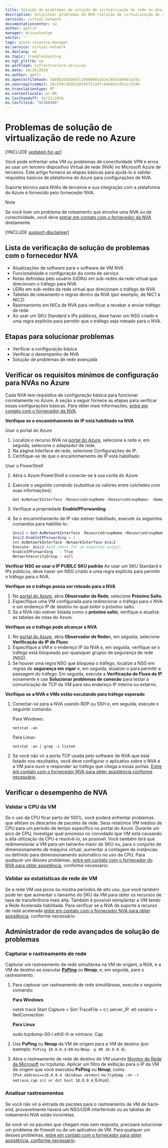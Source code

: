 ```yaml
---
title: Solução de problemas de solução de virtualização de rede no Azure | Microsoft Docs
description: Solucionar problemas de NVA (solução de virtualização de rede) no Azure e validar os requisitos básicos da plataforma Azure para configurações do NVA.
services: virtual-network
documentationcenter: na
author: genlin
manager: dcscontentpm
editor: ''
tags: azure-resource-manager
ms.service: virtual-network
ms.devlang: na
ms.topic: troubleshooting
ms.tgt_pltfrm: na
ms.workload: infrastructure-services
ms.date: 10/26/2018
ms.author: genli
ms.openlocfilehash: 3a8982b5626e3c19dbd49a3d2e20542d44b1a1da
ms.sourcegitcommit: 28c5fdc3828316f45f7c20fc4de4b2c05a1c5548
ms.translationtype: MT
ms.contentlocale: pt-BR
ms.lasthandoff: 10/22/2020
ms.locfileid: "92368580"
---
```

# <a name="network-virtual-appliance-issues-in-azure"></a>Problemas de solução de virtualização de rede no Azure

[!INCLUDE [updated-for-az](../../includes/updated-for-az.md)]

Você pode enfrentar uma VM ou problemas de conectividade VPN e erros ao usar um terceiro dispositivo Virtual de rede (NVA) no Microsoft Azure de terceiros. Este artigo fornece as etapas básicas para ajudá-lo a validar requisitos básicos de plataforma do Azure para configurações de NVA.

Suporte técnico para NVAs de terceiros e sua integração com a plataforma do Azure é fornecido pelo fornecedor NVA.

> [!NOTE]
> Se você tiver um problema de roteamento que envolve uma NVA ou de conectividade, você deve [entrar em contato com o fornecedor da NVA](https://support.microsoft.com/help/2984655/support-for-azure-market-place-for-virtual-machines) diretamente.

[!INCLUDE [support-disclaimer](../../includes/support-disclaimer.md)]

## <a name="checklist-for-troubleshooting-with-nva-vendor"></a>Lista de verificação de solução de problemas com o fornecedor NVA

- Atualizações de software para o software de VM NVA
- Funcionalidade e configuração da conta de serviço
- Rotas definidas pelo usuário (UDRs) em sub-redes da rede virtual que direcionam o tráfego para NVA
- UDRs em sub-redes da rede virtual que direcionam o tráfego de NVA
- Tabelas de roteamento e regras dentro da NVA (por exemplo, de NIC1 à NIC2)
- Rastreamento em NICs de NVA para verificar a receber e enviar tráfego de rede
- Ao usar um SKU Standard e IPs públicos, deve haver um NSG criado e uma regra explícita para permitir que o tráfego seja roteado para o NVA.

## <a name="basic-troubleshooting-steps"></a>Etapas para solucionar problemas

- Verificar a configuração básica
- Verificar o desempenho de NVA
- Solução de problemas de rede avançada

## <a name="check-the-minimum-configuration-requirements-for-nvas-on-azure"></a>Verificar os requisitos mínimos de configuração para NVAs no Azure

Cada NVA tem requisitos de configuração básica para funcionar corretamente no Azure. A seção a seguir fornece as etapas para verificar essas configurações básicas. Para obter mais informações, [entre em contato com o fornecedor da NVA](https://support.microsoft.com/help/2984655/support-for-azure-market-place-for-virtual-machines).

**Verifique se o encaminhamento de IP está habilitado na NVA**

Usar o portal do Azure

1. Localize o recurso NVA na [portal do Azure](https://portal.azure.com), selecione a rede e, em seguida, selecione o adaptador de rede.
2. Na página Interface de rede, selecione Configurações de IP.
3. Certifique-se de que o encaminhamento de IP está habilitado.

Usar o PowerShell

1. Abra o Azure PowerShell e conecte-se à sua conta do Azure.
2. Execute o seguinte comando (substitua os valores entre colchetes com suas informações):

   ```powershell
   Get-AzNetworkInterface -ResourceGroupName <ResourceGroupName> -Name <NicName>
   ```

3. Verifique a propriedade **EnableIPForwarding**.
4. Se o encaminhamento de IP não estiver habilitado, execute os seguintes comandos para habilitá-lo:

   ```powershell
   $nic2 = Get-AzNetworkInterface -ResourceGroupName <ResourceGroupName> -Name <NicName>
   $nic2.EnableIPForwarding = 1
   Set-AzNetworkInterface -NetworkInterface $nic2
   Execute: $nic2 #and check for an expected output:
   EnableIPForwarding   : True
   NetworkSecurityGroup : null
   ```

**Verificar NSG ao usar o IP PUBILC SKU padrão** Ao usar um SKU Standard e IPs públicos, deve haver um NSG criado e uma regra explícita para permitir o tráfego para o NVA.

**Verifique se o tráfego possa ser roteado para a NVA**

1. No [portal do Azure](https://portal.azure.com), abra **Observador de Rede**, selecione **Próximo Salto**.
2. Especifique uma VM configurada para redirecionar o tráfego para o NVA e um endereço IP de destino no qual exibir o próximo salto. 
3. Se a NVA não estiver listada como o **próximo salto**, verifique e atualize as tabelas de rotas do Azure.

**Verifique se o tráfego pode alcançar a NVA**

1. No [portal do Azure](https://portal.azure.com), abra **Observador de Rede**e, em seguida, selecione **Verificação do IP de Fluxo**. 
2. Especifique a VM e o endereço IP da NVA e, em seguida, verifique se o tráfego está bloqueado por quaisquer grupos de segurança de rede (NSG).
3. Se houver uma regra NSG que bloqueia o tráfego, localize a NSG em regras de **segurança em vigor** e, em seguida, atualize-o para permitir a passagem do tráfego. Em seguida, execute a **Verificação de Fluxo de IP** novamente e use **Solucionar problemas de conexão** para testar a comunicação de TCP da VM para seu endereço IP interno ou externo.

**Verifique se a NVA e VMs estão escutando para tráfego esperado**

1. Conectar-se para a NVA usando RDP ou SSH e, em seguida, execute o seguinte comando:

    Para Windows:

    ```console
   netstat -an
    ```

    Para Linux:

    ```console
   netstat -an | grep -i listen
    ```
2. Se você não vir a porta TCP usada pelo software de NVA que está listado nos resultados, você deve configurar o aplicativo sobre o NVA e a VM para ouvir e responder ao tráfego que chega a essas portas. [Entre em contato com o fornecedor NVA para obter assistência conforme necessário](https://support.microsoft.com/help/2984655/support-for-azure-market-place-for-virtual-machines).

## <a name="check-nva-performance"></a>Verificar o desempenho de NVA

### <a name="validate-vm-cpu"></a>Validar a CPU da VM

Se o uso da CPU ficar perto de 100%, você poderá enfrentar problemas que afetam os descartes de pacotes de rede. Seus relatórios VM médios de CPU para um período de tempo específico no portal do Azure. Durante um pico de CPU, investigar qual processo no convidado que VM está causando a alta utilização da CPU e resolvê-lo, se possível. Você também terá que redimensionar a VM para um tamanho maior de SKU ou, para o conjunto de dimensionamento de máquina virtual, aumentar a contagem de instâncias ou definido para dimensionamento automático no uso da CPU. Para qualquer um desses problemas, [entre em contato com o fornecedor do NVA para obter assistência](https://support.microsoft.com/help/2984655/support-for-azure-market-place-for-virtual-machines), conforme necessário.

### <a name="validate-vm-network-statistics"></a>Validar as estatísticas de rede de VM

Se a rede VM usa picos ou mostra períodos de alto uso, que você também pode ter que aumentar o tamanho do SKU da VM para obter os recursos de taxa de transferência mais alta. Também é possível reimplantar a VM tendo a Rede Acelerada habilitada. Para verificar se a NVA dá suporte a recurso de rede acelerada [entre em contato com o fornecedor NVA para obter assistência](https://support.microsoft.com/help/2984655/support-for-azure-market-place-for-virtual-machines), conforme necessário.

## <a name="advanced-network-administrator-troubleshooting"></a>Administrador de rede avançados de solução de problemas

### <a name="capture-network-trace"></a>Capturar o rastreamento de rede
Capturar um rastreamento de rede simultânea na VM de origem, a NVA, e a VM de destino ao executar **[PsPing](https://docs.microsoft.com/sysinternals/downloads/psping)** ou **Nmap**, e, em seguida, pare o rastreamento.

1. Para capturar um rastreamento de rede simultâneas, execute o seguinte comando:

   **Para Windows**

   netsh trace Start Capture = Sim TraceFile = c:\ server_IP. etl cenário = NetConnection

   **Para Linux**

   sudo tcpdump-S0-i eth0-X-w vmtrace. Cap

2. Use **PsPing** ou **Nmap** da VM de origem para a VM de destino (por exemplo: `PsPing 10.0.0.4:80` ou `Nmap -p 80 10.0.0.4`).
3. Abra o rastreamento de rede de destino de VM usando [Monitor de Rede da Microsoft](https://download.cnet.com/s/network-monitor) ou tcpdump. Aplicar um filtro de exibição para o IP da VM de origem que você executou **PsPing** ou **Nmap**, como `IPv4.address==10.0.0.4 (Windows netmon)` ou `tcpdump -nn -r vmtrace.cap src or dst host 10.0.0.4` (Linux).

### <a name="analyze-traces"></a>Analisar rastreamentos

Se você não vir a entrada de pacotes para o rastreamento de VM de back-end, provavelmente haverá um NSG/UDR interferindo ou as tabelas de roteamento NVA estão incorretas.

Se você vir os pacotes que chegam mas sem resposta, precisará solucionar um problema de firewall ou de um aplicativo de VM. Para qualquer um desses problemas, [entre em contato com o fornecedor para obter assistência, conforme necessário](https://support.microsoft.com/help/2984655/support-for-azure-market-place-for-virtual-machines).